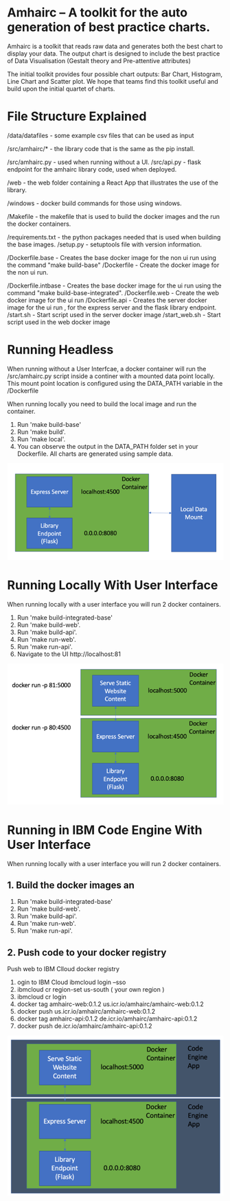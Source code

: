 # Amhairc – A toolkit for the auto generation of best practice charts.

Amhairc is a toolkit that reads raw data and generates both the best chart to display your data. The output chart is designed to include the best practice of Data Visualisation (Gestalt theory and Pre-attentive attributes)

The initial toolkit provides four possible chart outputs: Bar Chart, Histogram, Line Chart and Scatter plot. We hope that teams find this toolkit useful and build upon the initial quartet of charts.



# File Structure Explained
/data/datafiles - some example csv files that can be used as input

/src/amhairc/* - the library code that is the same as the pip install.

/src/amhairc.py - used when running without a UI. 
/src/api.py - flask endpoint for the amhairc library code, used when deployed.

/web - the web folder containing a React App that illustrates the use of the library.

/windows - docker build commands for those using windows.

/Makefile - the makefile that is used to build the docker images and the run the docker containers.

/requirements.txt - the python packages needed that is used when building the base images.
/setup.py - setuptools file with version information.

/Dockerfile.base - Creates the base docker image for the non ui run using the command "make build-base"
/Dockerfile - Create the docker image for the non ui run.

/Dockerfile.intbase - Creates the base docker image for the ui run using the command "make build-base-integrated".
/Dockerfile.web - Create the web docker image for the ui run
/Dockerfile.api - Creates the server docker image for the ui run , for the express server and the flask library endpoint.
/start.sh - Start script used in the server docker image
/start_web.sh - Start script used in the web docker image


# Running Headless
When running without a User Interfcae, a docker container will run the /src/amhairc.py script inside a continer with a mounted data point locally.
This mount point location is configured using the DATA_PATH variable in the /Dockerfile

When running locally you need to build the local image and run the container.
1. Run 'make build-base' 
2. Run 'make build'.
3. Run 'make local'.
4. You can observe the output in the DATA_PATH folder set in your Dockerfile. All charts are generated using sample data.

![headless.png](headless.png)

# Running Locally With User Interface
When running locally with a user interface you will run 2 docker containers.
1. Run 'make build-integrated-base'
2. Run 'make build-web'.
3. Run 'make build-api'.
4. Run 'make run-web'.
5. Run 'make run-api'.
6. Navigate to the UI http://localhost:81 

![localUI.png](localUI.png)

# Running in IBM Code Engine With User Interface
When running locally with a user interface you will run 2 docker containers.

## 1. Build the docker images an
1. Run 'make build-integrated-base'
1. Run 'make build-web'.
2. Run 'make build-api'.
3. Run 'make run-web'.
4. Run 'make run-api'.

## 2. Push code to your docker registry
Push web to IBM Clloud docker registry
1. ogin to IBM Cloud ibmcloud login –sso
2. ibmcloud cr region-set us-south ( your own region )
3. ibmcloud cr login
4. docker tag amhairc-web:0.1.2 us.icr.io/amhairc/amhairc-web:0.1.2
5. docker push us.icr.io/amhairc/amhairc-web:0.1.2
6. docker tag amhairc-api:0.1.2 de.icr.io/amhairc/amhairc-api:0.1.2
7. docker push de.icr.io/amhairc/amhairc-api:0.1.2

![codeEngine.png](codeEngine.png)


